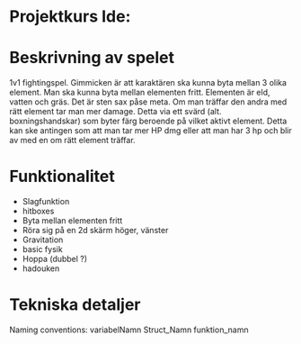 # Projektkurs Ide: 
# Beskrivning av spelet
1v1 fightingspel. Gimmicken är att karaktären ska kunna byta mellan 3 olika element. Man ska kunna byta mellan elementen fritt. Elementen är eld, vatten och gräs. Det är sten sax påse meta. Om man träffar den andra med rätt element tar man mer damage. Detta via ett svärd (alt. boxningshandskar) som byter färg beroende på vilket aktivt element. Detta kan ske antingen som att man tar mer HP dmg eller att man har 3 hp och blir av med en om rätt element träffar. 

# Funktionalitet
- Slagfunktion
- hitboxes
- Byta mellan elementen fritt
- Röra sig på en 2d skärm höger, vänster
- Gravitation
- basic fysik
- Hoppa (dubbel ?)
- hadouken

# Tekniska detaljer
Naming conventions:
  variabelNamn
  Struct_Namn
  funktion_namn
  
